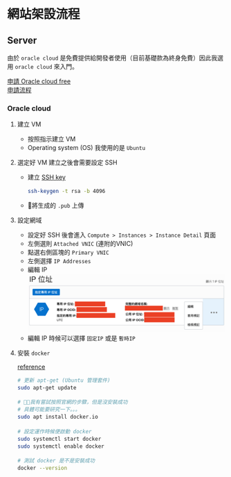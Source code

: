 # 網站架設流程

## Server

由於 `oracle cloud` 是免費提供給開發者使用（目前基礎款為終身免費）因此我選用 `oracle cloud` 來入門。

[申請 Oracle cloud free](https://www.oracle.com/tw/cloud/free/)  
[申請流程](https://zhujitips.com/1613)  

### Oracle cloud

1. 建立 VM
    - 按照指示建立 VM
    - Operating system (OS) 我使用的是 `Ubuntu`

2. 選定好 VM 建立之後會需要設定 SSH
    - 建立 [SSH key](./note/ssh.md)
        ```sh
        ssh-keygen -t rsa -b 4096
        ```
    - 將生成的 `.pub` 上傳

3. 設定網域
    - 設定好 SSH 後會進入 `Compute > Instances > Instance Detail` 頁面
    - 左側選則 `Attached VNIC` (連附的VNIC)
    - 點選右側區塊的 `Primary VNIC`
    - 左側選擇 `IP Addresses`
    - 編輯 IP
    ![編輯IP](./assets/img_ip.png)
    - 編輯 IP 時候可以選擇 `固定IP` 或是 `暫時IP`

4. 安裝 `docker`

    [reference](https://phoenixnap.com/kb/how-to-install-docker-on-ubuntu-18-04)

    ```sh
    # 更新 apt-get (Ubuntu 管理套件)
    sudo apt-get update

    # 我有嘗試按照官網的步驟，但是沒安裝成功
    # 具體可能要研究一下。。。
    sudo apt install docker.io

    # 設定運作時候便啟動 docker
    sudo systemctl start docker
    sudo systemctl enable docker

    # 測試 docker 是不是安裝成功
    docker --version
    ```

